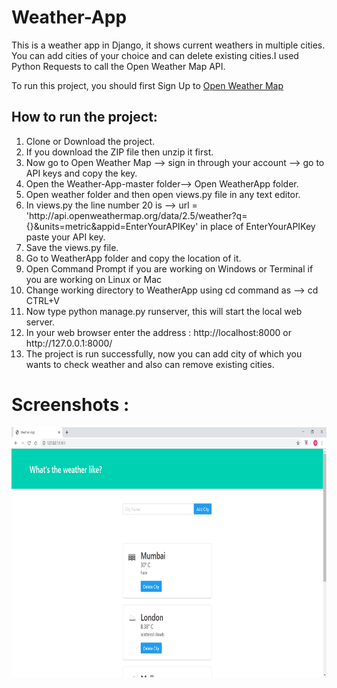 # Weather-App
This is a weather app in Django, it shows current weathers in multiple cities. You can add cities of your choice and can delete existing cities.I used Python Requests to call the Open Weather Map API.

To run this project, you should first Sign Up to <a href = https://openweathermap.org/>Open Weather Map</a>

<h2>How to run the project:</h2>
<ol>
    <li>Clone or Download the project.</li>
    <li>If you download the ZIP file then unzip it first.</li>
    <li>Now go to Open Weather Map --> sign in through your account --> go to API keys and copy the key.</li>
    <li>Open the Weather-App-master folder--> Open WeatherApp folder.</li>
    <li>Open weather folder and then open views.py file in any text editor.</li>
    <li>In views.py the line number 20 is -->   url = 'http://api.openweathermap.org/data/2.5/weather?q={}&units=metric&appid=EnterYourAPIKey' in place of EnterYourAPIKey paste your API key.</li>
    <li>Save the views.py file.</li>
    <li>Go to WeatherApp folder and copy the location of it.</li>
    <li>Open Command Prompt if you are working on Windows or Terminal if you are working on Linux or Mac</li>
    <li>Change working directory to WeatherApp using cd command as --> cd CTRL+V</li>
    <li>Now type python manage.py runserver, this will start the local web server.</li>
    <li>In your web browser enter the address : http://localhost:8000 or http://127.0.0.1:8000/</li>
    <li>The project is run successfully, now you can add city of which you wants to check weather and also can remove existing cities.</li>
</ol>

# Screenshots :

<img src="Screenshots/Weather App - Google Chrome 03-12-2019 19_55_54.png" height = 400 width = 800>

